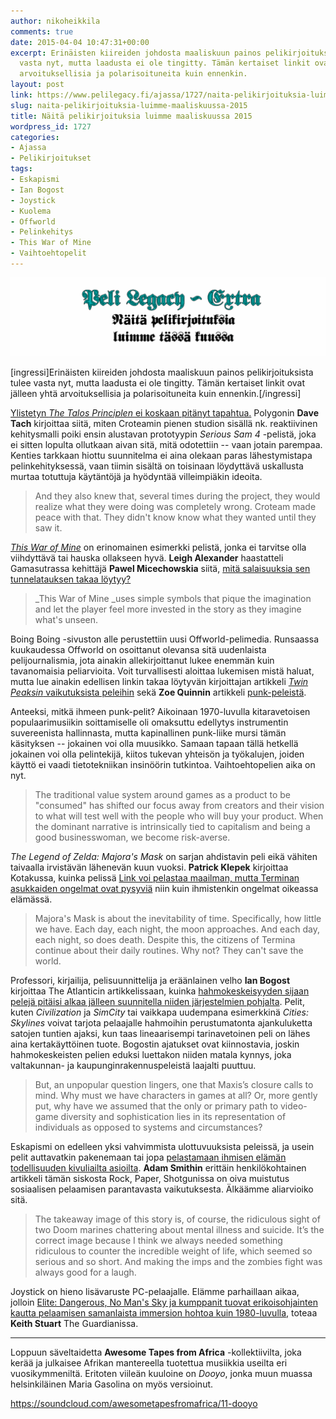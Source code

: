 ```yaml
---
author: nikoheikkila
comments: true
date: 2015-04-04 10:47:31+00:00
excerpt: Erinäisten kiireiden johdosta maaliskuun painos pelikirjoituksista tulee
  vasta nyt, mutta laadusta ei ole tingitty. Tämän kertaiset linkit ovat jälleen yhtä
  arvoituksellisia ja polarisoituneita kuin ennenkin.
layout: post
link: https://www.pelilegacy.fi/ajassa/1727/naita-pelikirjoituksia-luimme-maaliskuussa-2015
slug: naita-pelikirjoituksia-luimme-maaliskuussa-2015
title: Näitä pelikirjoituksia luimme maaliskuussa 2015
wordpress_id: 1727
categories:
- Ajassa
- Pelikirjoitukset
tags:
- Eskapismi
- Ian Bogost
- Joystick
- Kuolema
- Offworld
- Pelinkehitys
- This War of Mine
- Vaihtoehtopelit
---
```


[![Näitä pelikirjoituksia luimme tässä kuussa](/uploads/2015/02/pelikirjoitukset.png)](/uploads/2015/02/pelikirjoitukset.png)

[ingressi]Erinäisten kiireiden johdosta maaliskuun painos pelikirjoituksista tulee vasta nyt, mutta laadusta ei ole tingitty. Tämän kertaiset linkit ovat jälleen yhtä arvoituksellisia ja polarisoituneita kuin ennenkin.[/ingressi]

[Ylistetyn _The Talos Principlen_ ei koskaan pitänyt tapahtua.](http://www.polygon.com/2015/3/2/8134649/talos-principle-reactive-development-gdc-2015) Polygonin **Dave Tach** kirjoittaa siitä, miten Croteamin pienen studion sisällä nk. reaktiivinen kehitysmalli poiki ensin alustavan prototyypin _Serious Sam 4_ -pelistä, joka ei sitten lopulta ollutkaan aivan sitä, mitä odotettiin -- vaan jotain parempaa. Kenties tarkkaan hiottu suunnitelma ei aina olekaan paras lähestymistapa pelinkehityksessä, vaan tiimin sisältä on toisinaan löydyttävä uskallusta murtaa totuttuja käytäntöjä ja hyödyntää villeimpiäkin ideoita.



<blockquote>And they also knew that, several times during the project, they would realize what they were doing was completely wrong. Croteam made peace with that. They didn't know know what they wanted until they saw it.</blockquote>



[_This War of Mine_](http://www.pelilegacy.fi/arvostelut/1381/this-war-of-mine) on erinomainen esimerkki pelistä, jonka ei tarvitse olla viihdyttävä tai hauska ollakseen hyvä. **Leigh Alexander** haastatteli Gamasutrassa kehittäjä **Pawel Micechowskia** siitä, [mitä salaisuuksia sen tunnelatauksen takaa löytyy?](http://www.gamasutra.com/view/news/237940/The_secrets_behind_This_War_of_Mines_emotional_impact.php)



<blockquote>_This War of Mine _uses simple symbols that pique the imagination and let the player feel more invested in the story as they imagine what's unseen.</blockquote>



Boing Boing -sivuston alle perustettiin uusi Offworld-pelimedia. Runsaassa kuukaudessa Offworld on osoittanut olevansa sitä uudenlaista pelijournalismia, jota ainakin allekirjoittanut lukee enemmän kuin tavanomaisia peliarvioita. Voit turvallisesti aloittaa lukemisen mistä haluat, mutta lue ainakin edellisen linkin takaa löytyvän kirjoittajan artikkeli [_Twin Peaksin_ vaikutuksista peleihin](http://boingboing.net/2015/03/09/when-twin-peaks-meets-video-ga.html) sekä **Zoe Quinnin** artikkeli [punk-peleistä](http://boingboing.net/2015/03/16/punk-games.html).

Anteeksi, mitkä ihmeen punk-pelit? Aikoinaan 1970-luvulla kitaravetoisen populaarimusiikin soittamiselle oli omaksuttu edellytys instrumentin suvereenista hallinnasta, mutta kapinallinen punk-liike mursi tämän käsityksen -- jokainen voi olla muusikko. Samaan tapaan tällä hetkellä jokainen voi olla pelintekijä, kiitos tukevan yhteisön ja työkalujen, joiden käyttö ei vaadi tietotekniikan insinöörin tutkintoa. Vaihtoehtopelien aika on nyt.



<blockquote>The traditional value system around games as a product to be "consumed" has shifted our focus away from creators and their vision to what will test well with the people who will buy your product. When the dominant narrative is intrinsically tied to capitalism and being a good businesswoman, we become risk-averse.</blockquote>



_The Legend of Zelda: Majora's Mask_ on sarjan ahdistavin peli eikä vähiten taivaalla irvistävän lähenevän kuun vuoksi. **Patrick Klepek** kirjoittaa Kotakussa, kuinka pelissä [Link voi pelastaa maailman, mutta Terminan asukkaiden ongelmat ovat pysyviä](http://kotaku.com/majoras-mask-is-a-game-about-death-1691085042) niin kuin ihmistenkin ongelmat oikeassa elämässä.



<blockquote>Majora's Mask is about the inevitability of time. Specifically, how little we have. Each day, each night, the moon approaches. And each day, each night, so does death. Despite this, the citizens of Termina continue about their daily routines. Why not? They can't save the world.</blockquote>



Professori, kirjailija, pelisuunnittelija ja eräänlainen velho **Ian Bogost** kirjoittaa The Atlanticin artikkelissaan, kuinka [hahmokeskeisyyden sijaan pelejä pitäisi alkaa jälleen suunnitella niiden järjestelmien pohjalta](http://www.theatlantic.com/technology/archive/2015/03/video-games-are-better-without-characters/387556/). Pelit, kuten _Civilization_ ja _SimCity_ tai vaikkapa uudempana esimerkkinä _Cities: Skylines_ voivat tarjota pelaajalle hahmoihin perustumatonta ajankuluketta satojen tuntien ajaksi, kun taas lineaarisempi tarinavetoinen peli on lähes aina kertakäyttöinen tuote. Bogostin ajatukset ovat kiinnostavia, joskin hahmokeskeisten pelien eduksi luettakon niiden matala kynnys, joka valtakunnan- ja kaupunginrakennuspeleistä laajalti puuttuu.



<blockquote>But, an unpopular question lingers, one that Maxis’s closure calls to mind. Why must we have characters in games at all? Or, more gently put, why have we assumed that the only or primary path to video-game diversity and sophistication lies in its representation of individuals as opposed to systems and circumstances?</blockquote>



Eskapismi on edelleen yksi vahvimmista ulottuvuuksista peleissä, ja usein pelit auttavatkin pakenemaan tai jopa [pelastamaan ihmisen elämän todellisuuden kivuliailta asioilta](http://www.rockpapershotgun.com/2015/03/13/videogame-nasties-saved-my-life/). **Adam Smithin** erittäin henkilökohtainen artikkeli tämän siskosta Rock, Paper, Shotgunissa on oiva muistutus sosiaalisen pelaamisen parantavasta vaikutuksesta. Älkäämme aliarvioiko sitä.



<blockquote>The takeaway image of this story is, of course, the ridiculous sight of two Doom marines chattering about mental illness and suicide. It’s the correct image because I think we always needed something ridiculous to counter the incredible weight of life, which seemed so serious and so short. And making the imps and the zombies fight was always good for a laugh.</blockquote>



Joystick on hieno lisävaruste PC-pelaajalle. Elämme parhaillaan aikaa, jolloin [Elite: Dangerous, No Man's Sky ja kumppanit tuovat erikoisohjainten kautta pelaamisen samanlaista immersion hohtoa kuin 1980-luvulla](http://www.theguardian.com/technology/2015/mar/26/joysticks-specialist-gaming-controller-virtual-reality), toteaa **Keith Stuart** The Guardianissa.



* * *



Loppuun säveltaidetta **Awesome Tapes from Africa** -kollektiivilta, joka kerää ja julkaisee Afrikan mantereella tuotettua musiikkia useilta eri vuosikymmeniltä. Eritoten viileän kuuloine on _Dooyo_, jonka muun muassa helsinkiläinen Maria Gasolina on myös versioinut.

https://soundcloud.com/awesometapesfromafrica/11-dooyo


